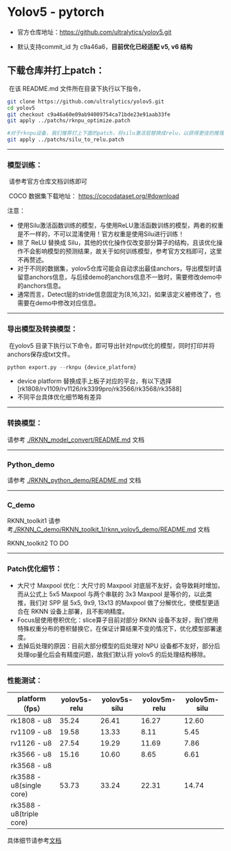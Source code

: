 # Yolov5 - pytorch

- 官方仓库地址：https://github.com/ultralytics/yolov5.git

- 默认支持commit_id 为 c9a46a6，**目前优化已经适配 v5, v6 结构**



## 下载仓库并打上patch：

​	在该 README.md 文件所在目录下执行以下指令，

```sh
git clone https://github.com/ultralytics/yolov5.git
cd yolov5
git checkout c9a46a60e09ab94009754ca71bde23e91aab33fe
git apply ../patchs/rknpu_optimize.patch

#对于rknpu设备，我们推荐打上下面的patch，将silu激活层替换成relu，以获得更佳的推理性能。请注意替换后权重需要重新训练！
git apply ../patchs/silu_to_relu.patch
```



---

### 模型训练：

​	请参考官方仓库文档训练即可

​	COCO 数据集下载地址： https://cocodataset.org/#download

注意：

- 使用Silu激活函数训练的模型，与使用ReLU激活函数训练的模型，两者的权重是不一样的，不可以混淆使用！官方权重是使用Silu进行训练！
- 除了 ReLU 替换成 Silu，其他的优化操作仅改变部分算子的结构，且该优化操作不会影响模型的预测结果，故关于如何训练模型，参考官方文档即可，这里不再赘述。
- 对于不同的数据集，yolov5仓库可能会自动求出最佳anchors，导出模型时请留意anchors信息，与后续demo的anchors信息不一致时，需要修改demo中的anchors信息。
- 通常而言，Detect层的stride信息固定为[8,16,32]，如果该定义被修改了，也需要在demo中修改对应信息。



---

### 导出模型及转换模型：

​	在yolov5 目录下执行以下命令，即可导出针对npu优化的模型，同时打印并将anchors保存成txt文件。

```python
python export.py --rknpu {device_platform}
```

- device platform 替换成手上板子对应的平台，有以下选择 [rk1808/rv1109/rv1126/rk3399pro/rk3566/rk3568/rk3588]
- 不同平台具体优化细节略有差异



---

### 转换模型：

请参考 [./RKNN_model_convert/README.md](./RKNN_model_convert/README.md) 文档



---

### Python_demo

请参考 [./RKNN_python_demo/README.md](./RKNN_python_demo/README.md) 文档




---

### C_demo

RKNN_toolkit1 请参考[./RKNN_C_demo/RKNN_toolkit_1/rknn_yolov5_demo/README.md](./RKNN_C_demo/RKNN_toolkit_1/rknn_yolov5_demo/README.md) 文档

RKNN_toolkit2 TO DO




---

### Patch优化细节：

- 大尺寸 Maxpool 优化：大尺寸的 Maxpool 对底层不友好，会导致耗时增加，而从公式上 5x5 Maxpool 与两个串联的 3x3 Maxpool 是等价的，以此类推，我们对 SPP 层 5x5, 9x9, 13x13 的Maxpool 做了分解优化，使模型更适合在 RKNN 设备上部署，且不影响精度。
- Focus层使用卷积优化：slice算子目前对部分 RKNN 设备不友好，我们使用特殊权重分布的卷积替换它，在保证计算结果不变的情况下，优化模型部署速度。
- 去掉后处理的原因：目前大部分模型的后处理对 NPU 设备都不友好，部分后处理op量化后会有精度问题，故我们默认将 yolov5 的后处理结构移除。



---

### 性能测试：

| platform（fps）          | yolov5s-relu | yolov5s-silu | yolov5m-relu | yolov5m-silu |
| ------------------------ | ------------ | ------------ | ------------ | ------------ |
| rk1808 - u8              | 35.24        | 26.41        | 16.27        | 12.60        |
| rv1109 - u8              | 19.58        | 13.33        | 8.11         | 5.45         |
| rv1126 - u8              | 27.54        | 19.29        | 11.69        | 7.86         |
| rk3566 - u8              | 15.16        | 10.60        | 8.65         | 6.61         |
| rk3568 - u8              |              |              |              |              |
| rk3588 - u8(single core) | 53.73        | 33.24        | 22.31        | 14.74        |
| rk3588 - u8(triple core) |              |              |              |              |

具体细节请参考[文档](./RKNN_model_convert/README.md)

